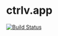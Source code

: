 # ctrlv.app

[![Build Status](https://travis-ci.com/czekaj/ctrlv.svg?branch=master)](https://travis-ci.com/czekaj/ctrlv)